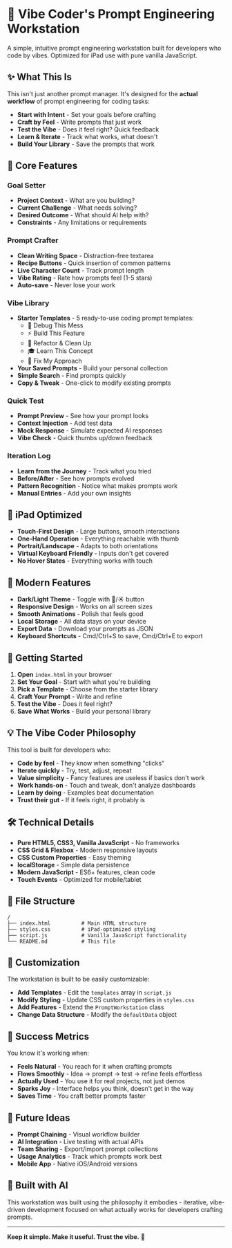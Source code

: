 # 🚀 Vibe Coder's Prompt Engineering Workstation

A simple, intuitive prompt engineering workstation built for developers who code by vibes. Optimized for iPad use with pure vanilla JavaScript.

## ✨ What This Is

This isn't just another prompt manager. It's designed for the **actual workflow** of prompt engineering for coding tasks:

- **Start with Intent** - Set your goals before crafting
- **Craft by Feel** - Write prompts that just work
- **Test the Vibe** - Does it feel right? Quick feedback
- **Learn & Iterate** - Track what works, what doesn't
- **Build Your Library** - Save the prompts that work

## 🎯 Core Features

### Goal Setter
- **Project Context** - What are you building?
- **Current Challenge** - What needs solving?
- **Desired Outcome** - What should AI help with?
- **Constraints** - Any limitations or requirements

### Prompt Crafter
- **Clean Writing Space** - Distraction-free textarea
- **Recipe Buttons** - Quick insertion of common patterns
- **Live Character Count** - Track prompt length
- **Vibe Rating** - Rate how prompts feel (1-5 stars)
- **Auto-save** - Never lose your work

### Vibe Library
- **Starter Templates** - 5 ready-to-use coding prompt templates:
  - 🐛 Debug This Mess
  - ⚡ Build This Feature  
  - 🧹 Refactor & Clean Up
  - 🎓 Learn This Concept
  - 🎯 Fix My Approach
- **Your Saved Prompts** - Build your personal collection
- **Simple Search** - Find prompts quickly
- **Copy & Tweak** - One-click to modify existing prompts

### Quick Test
- **Prompt Preview** - See how your prompt looks
- **Context Injection** - Add test data
- **Mock Response** - Simulate expected AI responses
- **Vibe Check** - Quick thumbs up/down feedback

### Iteration Log
- **Learn from the Journey** - Track what you tried
- **Before/After** - See how prompts evolved
- **Pattern Recognition** - Notice what makes prompts work
- **Manual Entries** - Add your own insights

## 📱 iPad Optimized

- **Touch-First Design** - Large buttons, smooth interactions
- **One-Hand Operation** - Everything reachable with thumb
- **Portrait/Landscape** - Adapts to both orientations
- **Virtual Keyboard Friendly** - Inputs don't get covered
- **No Hover States** - Everything works with touch

## 🎨 Modern Features

- **Dark/Light Theme** - Toggle with 🌙/☀️ button
- **Responsive Design** - Works on all screen sizes
- **Smooth Animations** - Polish that feels good
- **Local Storage** - All data stays on your device
- **Export Data** - Download your prompts as JSON
- **Keyboard Shortcuts** - Cmd/Ctrl+S to save, Cmd/Ctrl+E to export

## 🚀 Getting Started

1. **Open** `index.html` in your browser
2. **Set Your Goal** - Start with what you're building
3. **Pick a Template** - Choose from the starter library
4. **Craft Your Prompt** - Write and refine
5. **Test the Vibe** - Does it feel right?
6. **Save What Works** - Build your personal library

## 💡 The Vibe Coder Philosophy

This tool is built for developers who:
- **Code by feel** - They know when something "clicks"
- **Iterate quickly** - Try, test, adjust, repeat
- **Value simplicity** - Fancy features are useless if basics don't work
- **Work hands-on** - Touch and tweak, don't analyze dashboards
- **Learn by doing** - Examples beat documentation
- **Trust their gut** - If it feels right, it probably is

## 🛠 Technical Details

- **Pure HTML5, CSS3, Vanilla JavaScript** - No frameworks
- **CSS Grid & Flexbox** - Modern responsive layouts
- **CSS Custom Properties** - Easy theming
- **localStorage** - Simple data persistence
- **Modern JavaScript** - ES6+ features, clean code
- **Touch Events** - Optimized for mobile/tablet

## 📂 File Structure

```
/
├── index.html          # Main HTML structure
├── styles.css          # iPad-optimized styling
├── script.js           # Vanilla JavaScript functionality
└── README.md           # This file
```

## 🔧 Customization

The workstation is built to be easily customizable:

- **Add Templates** - Edit the `templates` array in `script.js`
- **Modify Styling** - Update CSS custom properties in `styles.css`
- **Add Features** - Extend the `PromptWorkstation` class
- **Change Data Structure** - Modify the `defaultData` object

## 🎯 Success Metrics

You know it's working when:
- **Feels Natural** - You reach for it when crafting prompts
- **Flows Smoothly** - Idea → prompt → test → refine feels effortless
- **Actually Used** - You use it for real projects, not just demos
- **Sparks Joy** - Interface helps you think, doesn't get in the way
- **Saves Time** - You craft better prompts faster

## 🚀 Future Ideas

- **Prompt Chaining** - Visual workflow builder
- **AI Integration** - Live testing with actual APIs
- **Team Sharing** - Export/import prompt collections
- **Usage Analytics** - Track which prompts work best
- **Mobile App** - Native iOS/Android versions

## 🤖 Built with AI

This workstation was built using the philosophy it embodies - iterative, vibe-driven development focused on what actually works for developers crafting prompts.

---

**Keep it simple. Make it useful. Trust the vibe.** 🌟 